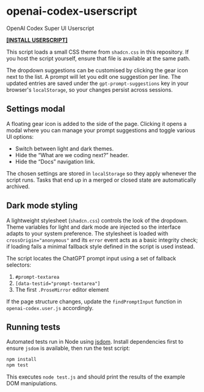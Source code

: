 # openai-codex-userscript

OpenAI Codex Super UI Userscript

**[[INSTALL USERSCRIPT]](https://github.com/supermarsx/openai-codex-userscript/raw/refs/heads/main/openai-codex.user.js)**

This script loads a small CSS theme from `shadcn.css` in this repository. If you host the script yourself, ensure that file is available at the same path.

The dropdown suggestions can be customised by clicking the gear icon next to the
list. A prompt will let you edit one suggestion per line. The updated entries are
saved under the `gpt-prompt-suggestions` key in your browser's
`localStorage`, so your changes persist across sessions.

## Settings modal

A floating gear icon is added to the side of the page. Clicking it opens a modal
where you can manage your prompt suggestions and toggle various UI options:

* Switch between light and dark themes.
* Hide the “What are we coding next?” header.
* Hide the “Docs” navigation link.

The chosen settings are stored in `localStorage` so they apply whenever the
script runs. Tasks that end up in a merged or closed state are automatically
archived.

## Dark mode styling

A lightweight stylesheet (`shadcn.css`) controls the look of the dropdown.
Theme variables for light and dark mode are injected so the interface adapts to
your system preference. The stylesheet is loaded with `crossOrigin="anonymous"`
and its `error` event acts as a basic integrity check; if loading fails a
minimal fallback style defined in the script is used instead.

The script locates the ChatGPT prompt input using a set of fallback selectors:
1. `#prompt-textarea`
2. `[data-testid="prompt-textarea"]`
3. The first `.ProseMirror` editor element

If the page structure changes, update the `findPromptInput` function in
`openai-codex.user.js` accordingly.

## Running tests

Automated tests run in Node using [jsdom](https://github.com/jsdom/jsdom).
Install dependencies first to ensure `jsdom` is available, then run the test script:

```bash
npm install
npm test
```

This executes `node test.js` and should print the results of the example DOM
manipulations.
